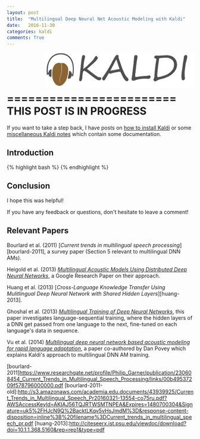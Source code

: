 ```yaml
---
layout: post
title:  "Multilingual Deep Neural Net Acoustic Modeling with Kaldi"
date:   2016-11-30
categories: kaldi
comments: True
---
```


<img src="/misc/kaldi_text_and_logo.png" align="right" alt="logo" style="width: 400px;"/>

<br/>
<br/>
<br/>
<br/>

========================
<br/> 
THIS POST IS IN PROGRESS
<br/>
========================


If you want to take a step back, I have posts on [how to install Kaldi][kaldi-install] or some [miscellaneous Kaldi notes][kaldi-notes] which contain some documentation.

## Introduction

{% highlight bash %}
{% endhighlight %}


## Conclusion

I hope this was helpful!

If you have any feedback or questions, don't hesitate to leave a comment!


## Relevant Papers

Bourlard et al. (2011) [*Current trends in multilingual speech processing*][bourlard-2011], a survey paper (Section 5 relevant to multilingual DNN AMs).

Heigold et al. (2013) [*Multilingual Acoustic Models Using Distributed Deep Neural Networks*][heigold-2013], a Google Research Paper on their approach.

Huang et al. (2013) [*Cross-Language Knowledge Transfer Using Mulitlingual Deep Neural Network with Shared Hidden Layers*][huang-2013].

Ghoshal et al. (2013) [*Multilingual Training of Deep Neural Networks*][ghoshal-2013], this paper investigates language-sequential training, where the hidden layers of a DNN get passed from one language to the next, fine-tuned on each language's data in sequence.

Vu et al. (2014) [*Multilingual deep neural network based acoustic modeling for rapid language adaptation*][vu-2014], a paper co-authored by Dan Povey which explains Kaldi's approach to multilingual DNN AM training.


[kaldi-install]: http://jrmeyer.github.io/kaldi/2016/01/26/Installing-Kaldi.html
[kaldi-notes]: http://jrmeyer.github.io/kaldi/2016/02/01/Kaldi-notes.html
[heigold-2013]:http://static.googleusercontent.com/media/research.google.com/en//pubs/archive/40807.pdf
[vu-2014]:https://pdfs.semanticscholar.org/df92/0708f2e8d075223f9169b6cb7126f9aba17d.pdf
[ghoshal-2013]:http://www.cstr.ed.ac.uk/downloads/publications/2013/Ghoshal_ICASSP2013.pdf
[bourlard-2011]https://www.researchgate.net/profile/Philip_Garner/publication/230608454_Current_Trends_in_Multilingual_Speech_Processing/links/00b49537209f578796000000.pdf
[bourlard-2011-old]:http://s3.amazonaws.com/academia.edu.documents/43939925/Current_Trends_in_Multilingual_Speech_Pr20160321-13554-co75ru.pdf?AWSAccessKeyId=AKIAJ56TQJRTWSMTNPEA&Expires=1480700304&Signature=uk5%2FHJcN9Q%2BacktLKqv5vHsJmdM%3D&response-content-disposition=inline%3B%20filename%3DCurrent_trends_in_multilingual_speech_pr.pdf
[huang-2013]:http://citeseerx.ist.psu.edu/viewdoc/download?doi=10.1.1.368.5160&rep=rep1&type=pdf